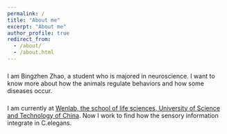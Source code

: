 ```yaml
---
permalink: /
title: "About me"
excerpt: "About me"
author_profile: true
redirect_from: 
  - /about/
  - /about.html
---
```


###
I am Bingzhen Zhao, a student who is majored in neuroscience. I want to know more about how the animals regulate behaviors and how some diseases occur. 

###
I am currently at [Wenlab, the school of life sciences, University of Science and Technology of China](http://en.biox.ustc.edu.cn/). Now I work to find how the sensory information integrate in C.elegans.
